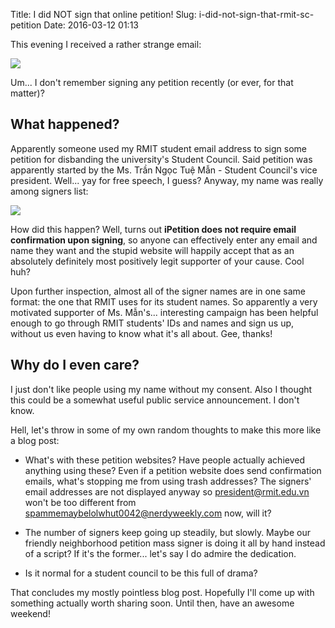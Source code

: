 Title: I did NOT sign that online petition!
Slug: i-did-not-sign-that-rmit-sc-petition
Date: 2016-03-12 01:13

This evening I received a rather strange email:

![](/images/rmitsc_01_wtf.png)

Um... I don't remember signing any petition recently (or ever, for that matter)?

## What happened?

Apparently someone used my RMIT student email address to sign some petition for disbanding the
university's Student Council. Said petition was apparently started by the Ms. Trần Ngọc Tuệ Mẫn -
Student Council's vice president. Well... yay for free speech, I guess? Anyway, my name was really
among signers list:

![](/images/rmitsc_02_names.png)

How did this happen? Well, turns out **iPetition does not require email confirmation upon
signing**, so anyone can effectively enter any email and name they want and the stupid website will
happily accept that as an absolutely definitely most positively legit supporter of your cause. Cool
huh?

Upon further inspection, almost all of the signer names are in one same format: the one that RMIT
uses for its student names. So apparently a very motivated supporter of Ms. Mẫn's... interesting
campaign has been helpful enough to go through RMIT students' IDs and names and sign us up, without
us even having to know what it's all about. Gee, thanks!

## Why do I even care?

I just don't like people using my name without my consent. Also I thought this could be a somewhat
useful public service announcement. I don't know.

Hell, let's throw in some of my own random thoughts to make this more like a blog post:

- What's with these petition websites? Have people actually achieved anything using these? Even if
  a petition website does send confirmation emails, what's stopping me from using trash addresses?
  The signers' email addresses are not displayed anyway so president@rmit.edu.vn won't be too
  different from spammemaybelolwhut0042@nerdyweekly.com now, will it?

- The number of signers keep going up steadily, but slowly. Maybe our friendly neighborhood
  petition mass signer is doing it all by hand instead of a script? If it's the former... let's say
  I do admire the dedication.

- Is it normal for a student council to be this full of drama?

That concludes my mostly pointless blog post. Hopefully I'll come up with something actually worth
sharing soon. Until then, have an awesome weekend!
